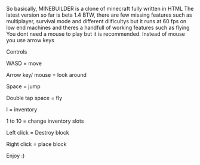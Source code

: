 So basically, MINEBUILDER is a clone of minecraft fully written in HTML
The latest version so far is beta 1.4 
BTW, there are few missing features such as multiplayer, survival mode and different diificultys
but it runs at 60 fps on low end machines and theres a handfull of working features such as flying 
You dont need a mouse to play but it is recommended. Instead of mouse you use arrow keys

Controls

WASD = move

Arrow key/ mouse = look around

Space = jump

Double tap space = fly

I = inventory

1 to 10 = change inventory slots

Left click = Destroy block

Right click = place block

Enjoy :)

